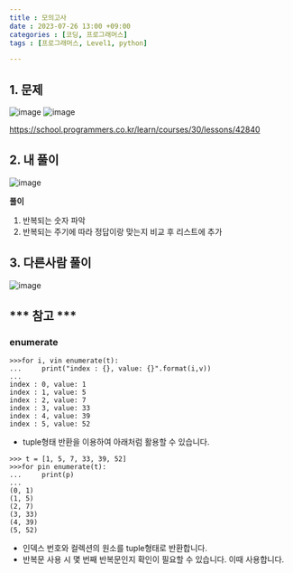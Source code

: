 ```yaml
---
title : 모의고사
date : 2023-07-26 13:00 +09:00
categories : [코딩, 프로그래머스]
tags : [프로그래머스, Level1, python]

---
```

## 1. 문제
![image](https://github.com/mini0-0/mini0-0.github.io/assets/63296983/13a4ff61-356d-446b-b9ed-e4fc7ef194ed)
![image](https://github.com/mini0-0/mini0-0.github.io/assets/63296983/05f2a578-e47e-48aa-b5e0-d1ffb2303b0a)

<https://school.programmers.co.kr/learn/courses/30/lessons/42840>

## 2. 내 풀이
![image](https://github.com/mini0-0/mini0-0.github.io/assets/63296983/8ae3138d-bbcf-4c20-aec6-e9bd06d5911b)

**풀이**

1. 반복되는 숫자 파악
2. 반복되는 주기에 따라 정답이랑 맞는지 비교 후 리스트에 추가

## 3. 다른사람 풀이
![image](https://github.com/mini0-0/mini0-0.github.io/assets/63296983/1cd02215-a4a4-4588-b1c7-0e0d2fa188d2)

## *** 참고 ***

### **enumerate**

```
>>>for i, vin enumerate(t):
...     print("index : {}, value: {}".format(i,v))
...
index : 0, value: 1
index : 1, value: 5
index : 2, value: 7
index : 3, value: 33
index : 4, value: 39
index : 5, value: 52
```

- tuple형태 반환을 이용하여 아래처럼 활용할 수 있습니다.

```
>>> t = [1, 5, 7, 33, 39, 52]
>>>for pin enumerate(t):
...     print(p)
...
(0, 1)
(1, 5)
(2, 7)
(3, 33)
(4, 39)
(5, 52)

```

- 인덱스 번호와 컬렉션의 원소를 tuple형태로 반환합니다.
- 반복문 사용 시 몇 번째 반복문인지 확인이 필요할 수 있습니다. 이때 사용합니다.

